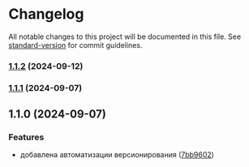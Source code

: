 # Changelog

All notable changes to this project will be documented in this file. See [standard-version](https://github.com/conventional-changelog/standard-version) for commit guidelines.

### [1.1.2](https://github.com/AndStrel/blog-customizer/compare/v1.1.1...v1.1.2) (2024-09-12)

### [1.1.1](https://github.com/AndStrel/blog-customizer/compare/v1.1.0...v1.1.1) (2024-09-07)

## 1.1.0 (2024-09-07)

### Features

- добавлена автоматизации версионирования ([7bb9602](https://github.com/AndStrel/blog-customizer/commit/7bb96022492b4169d4b7223666f76d89b46366d8))
